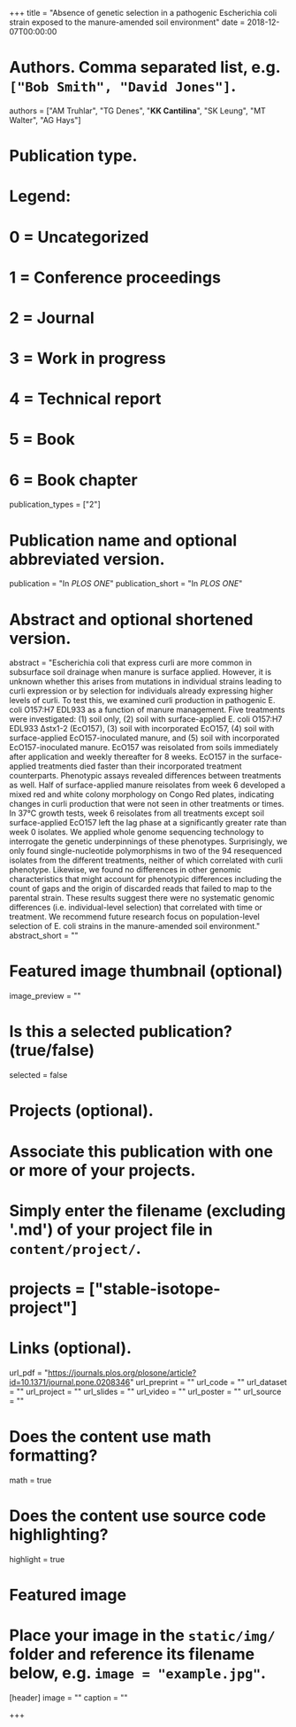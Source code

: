 +++
title = "Absence of genetic selection in a pathogenic Escherichia coli strain exposed to the manure-amended soil environment"
date = 2018-12-07T00:00:00

# Authors. Comma separated list, e.g. `["Bob Smith", "David Jones"]`.
authors = ["AM Truhlar", "TG Denes", "**KK Cantilina**", "SK Leung", "MT Walter", "AG Hays"]

# Publication type.
# Legend:
# 0 = Uncategorized
# 1 = Conference proceedings
# 2 = Journal
# 3 = Work in progress
# 4 = Technical report
# 5 = Book
# 6 = Book chapter
publication_types = ["2"]

# Publication name and optional abbreviated version.
publication = "In *PLOS ONE*"
publication_short = "In *PLOS ONE*"

# Abstract and optional shortened version.
abstract = "Escherichia coli that express curli are more common in subsurface soil drainage when manure is surface applied. However, it is unknown whether this arises from mutations in individual strains leading to curli expression or by selection for individuals already expressing higher levels of curli. To test this, we examined curli production in pathogenic E. coli O157:H7 EDL933 as a function of manure management. Five treatments were investigated: (1) soil only, (2) soil with surface-applied E. coli O157:H7 EDL933 Δstx1-2 (EcO157), (3) soil with incorporated EcO157, (4) soil with surface-applied EcO157-inoculated manure, and (5) soil with incorporated EcO157-inoculated manure. EcO157 was reisolated from soils immediately after application and weekly thereafter for 8 weeks. EcO157 in the surface-applied treatments died faster than their incorporated treatment counterparts. Phenotypic assays revealed differences between treatments as well. Half of surface-applied manure reisolates from week 6 developed a mixed red and white colony morphology on Congo Red plates, indicating changes in curli production that were not seen in other treatments or times. In 37°C growth tests, week 6 reisolates from all treatments except soil surface-applied EcO157 left the lag phase at a significantly greater rate than week 0 isolates. We applied whole genome sequencing technology to interrogate the genetic underpinnings of these phenotypes. Surprisingly, we only found single-nucleotide polymorphisms in two of the 94 resequenced isolates from the different treatments, neither of which correlated with curli phenotype. Likewise, we found no differences in other genomic characteristics that might account for phenotypic differences including the count of gaps and the origin of discarded reads that failed to map to the parental strain. These results suggest there were no systematic genomic differences (i.e. individual-level selection) that correlated with time or treatment. We recommend future research focus on population-level selection of E. coli strains in the manure-amended soil environment."
abstract_short = ""

# Featured image thumbnail (optional)
image_preview = ""

# Is this a selected publication? (true/false)
selected = false

# Projects (optional).
#   Associate this publication with one or more of your projects.
#   Simply enter the filename (excluding '.md') of your project file in `content/project/`.
#   projects = ["stable-isotope-project"]

# Links (optional).
url_pdf = "https://journals.plos.org/plosone/article?id=10.1371/journal.pone.0208346"
url_preprint = ""
url_code = ""
url_dataset = ""
url_project = ""
url_slides = ""
url_video = ""
url_poster = ""
url_source = ""

# Does the content use math formatting?
math = true

# Does the content use source code highlighting?
highlight = true

# Featured image
# Place your image in the `static/img/` folder and reference its filename below, e.g. `image = "example.jpg"`.
[header]
image = ""
caption = ""

+++